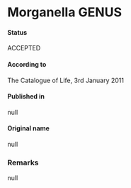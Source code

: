 Morganella GENUS
=======

#### Status
ACCEPTED

#### According to
The Catalogue of Life, 3rd January 2011

#### Published in
null

#### Original name
null

### Remarks
null